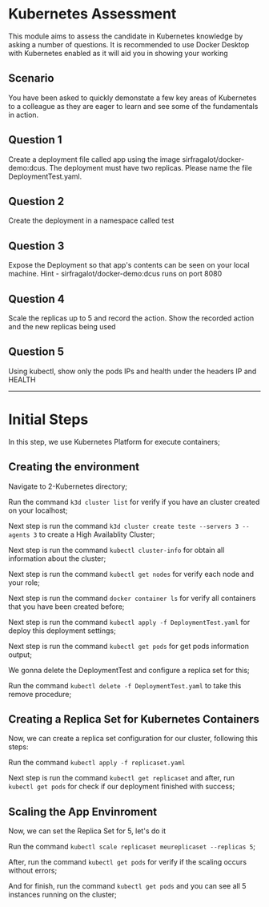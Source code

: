 # Kubernetes Assessment

This module aims to assess the candidate in Kubernetes knowledge by asking a number of questions. It is recommended to use Docker Desktop with Kubernetes enabled as it will aid you in showing your working

## Scenario

You have been asked to quickly demonstate a few key areas of Kubernetes to a colleague as they are eager to learn and see some of the fundamentals in action.  

## Question 1

Create a deployment file called app using the image sirfragalot/docker-demo:dcus. The deployment must have two replicas.
Please name the file DeploymentTest.yaml.

## Question 2

Create the deployment in a namespace called test

## Question 3

Expose the Deployment so that app's contents can be seen on your local machine. Hint - sirfragalot/docker-demo:dcus runs on port 8080

## Question 4

Scale the replicas up to 5 and record the action. Show the recorded action and the new replicas being used

## Question 5

Using kubectl, show only the pods IPs and health under the headers IP and HEALTH

--------------------------------------------------------------------------------------------------------------------

# Initial Steps

In this step, we use Kubernetes Platform for execute containers;

## Creating the environment

Navigate to 2-Kubernetes directory;

Run the command ```k3d cluster list``` for verify if you have an cluster created on your localhost;

Next step is run the command ```k3d cluster create teste --servers 3 --agents 3``` to create a High Availablity Cluster;

Next step is run the command ```kubectl cluster-info``` for obtain all information about the cluster;

Next step is run the command ```kubectl get nodes``` for verify each node and your role;

Next step is run the command ```docker container ls``` for verify all containers that you have been created before;

Next step is run the command ```kubectl apply -f DeploymentTest.yaml``` for deploy this deployment settings;

Next step is run the command ```kubectl get pods``` for get pods information output;

We gonna delete the DeploymentTest and configure a replica set for this;

Run the command ```kubectl delete -f DeploymentTest.yaml``` to take this remove procedure;

## Creating a Replica Set for Kubernetes Containers

Now, we can create a replica set configuration for our cluster, following this steps:

Run the command ```kubectl apply -f replicaset.yaml```

Next step is run the command ```kubectl get replicaset``` and after, run ```kubectl get pods``` for check if our deployment finished with success;

## Scaling the App Envinroment

Now, we can set the Replica Set for 5, let's do it

Run the command ```kubectl scale replicaset meureplicaset --replicas 5```;

After, run the command ```kubectl get pods``` for verify if the scaling occurs without errors;

And for finish, run the command ```kubectl get pods``` and you can see all 5 instances running on the cluster;

